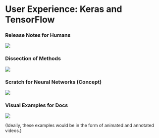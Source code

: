 # User Experience: Keras and TensorFlow

### Release Notes for Humans

![](https://pbs.twimg.com/media/DfTkDSoVMAAj0Qd.jpg)

### Dissection of Methods

![](https://pbs.twimg.com/media/DflAGmZVMAAytbH.jpg)

### Scratch for Neural Networks (Concept)

![](https://pbs.twimg.com/media/DfSrJTkUcAAZlyD.jpg)

### Visual Examples for Docs

![](https://pbs.twimg.com/media/Dfk39NdUYAEcZA-.jpg)

(Ideally, these examples would be in the form of animated and annotated videos.)
